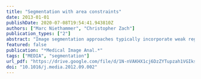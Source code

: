 ```yaml
---
title: "Segmentation with area constraints"
date: 2013-01-01
publishDate: 2020-07-08T19:54:41.943810Z
authors: ["Marc Niethammer", "Christopher Zach"]
publication_types: ["2"]
abstract: "Image segmentation approaches typically incorporate weak regularity conditions such as boundary length or curvature terms, or use shape information. High-level information such as a desired area or volume, or a particular topology are only implicitly specified. In this paper we develop a segmentation method with explicit bounds on the segmented area. Area constraints allow for the soft selection of meaningful solutions, and can counteract the shrinking bias of length-based regularization. We analyze the intrinsic problems of convex relaxations proposed in the literature for segmentation with size constraints. Hence, we formulate the area-constrained segmentation task as a mixed integer program, propose a branch and bound method for exact minimization, and use convex relaxations to obtain the required lower energy bounds on candidate solutions. We also provide a numerical scheme to solve the convex subproblems. We demonstrate the method for segmentations of vesicles from electron tomography images."
featured: false
publication: "*Medical Image Anal.*"
tags: ["MEDIA", "segmentation"]
url_pdf: "https://drive.google.com/file/d/1N-nVAKHX1cj6DzZYTupzah1VGIksJUHS"
doi: "10.1016/j.media.2012.09.002"
---
```


